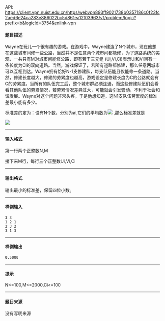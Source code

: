 API: https://client.vpn.nuist.edu.cn/https/webvpn893ff9021738b0357186c0f23fc2aed6e24ca283e886022bc5d861ea12f03963/v1/problem/logic?prefix=b&logicId=3754&enlink-vpn

#### 题目描述

Wayne在玩儿一个很有趣的游戏。在游戏中，Wayne建造了N个城市，现在他想在这些城市间修一些公路，当然并不是任意两个城市间都能修，为了道路系统的美观，一共只有M对城市间能修公路，即有若干三元组 (Ui,Vi,Ci)表示Ui和Vi间有一条长度为Ci的双向道路。当然，游戏保证了，若所有道路都修建，那么任意两城市可以互相到达。Wayne拥有恰好N-1支修建队，每支队伍能且仅能修一条道路。当然，修建长度越大，修建的劳累度也越高，游戏设定是修建长度为C的公路就会有C的劳累度。当所有的队伍完工后，整个城市群必须连通，而这些修建队伍们会看看其他队伍的劳累情况，若劳累情况差异过大，可能就会引发骚动，不利于社会和谐发展。Wayne对这个问题非常头疼，于是他想知道，这N1支队伍劳累度的标准差最小能有多少。

标准差的定为：设有N个数，分别为ai,它们的平均数为![](../file/3754_0.jpg) ,那么标准差就是

![](../file/3754_1.jpg)

---

#### 输入格式

第一行两个正整数N,M

接下来M行，每行三个正整数Ui,Vi,Ci

---

#### 输出格式

输出最小的标准差，保留四位小数。

---

#### 样例输入
```
3 3
1 2 1
2 3 2
3 1 3
```

---

#### 样例输出
```
0.5000
```

---

#### 提示

N<=100,M<=2000,Ci<=100

---

#### 题目来源

没有写明来源